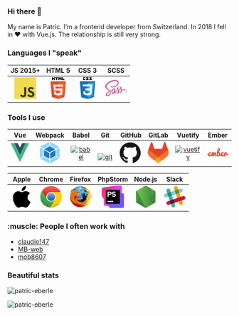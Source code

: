 ### Hi there 👋

My name is Patric. I'm a frontend developer from Switzerland. In 2018 I fell in :heart: with Vue.js. The relationship is still very strong.

<h3>Languages I "speak"</h3>

| JS 2015+ | HTML 5 | CSS 3 | SCSS |
| :---: | :---: | :---: | :---: |
| <a href="https://developer.mozilla.org/en-US/docs/Web/JavaScript" target="_blank"> <img src="https://raw.githubusercontent.com/devicons/devicon/master/icons/javascript/javascript-original.svg" alt="javascript" width="50" height="50"/> </a> | <a href="https://www.w3.org/html/" target="_blank"> <img src="https://raw.githubusercontent.com/devicons/devicon/master/icons/html5/html5-original-wordmark.svg" alt="html5" width="50" height="50"/> </a> | <a href="https://www.w3schools.com/css/" target="_blank"> <img src="https://raw.githubusercontent.com/devicons/devicon/master/icons/css3/css3-original-wordmark.svg" alt="css3" width="50" height="50"/> </a> | <a href="https://sass-lang.com" target="_blank"> <img src="https://raw.githubusercontent.com/devicons/devicon/master/icons/sass/sass-original.svg" alt="sass" width="50" height="50"/> </a> |

<h3>Tools I use</h3>

| Vue | Webpack | Babel | Git | GitHub | GitLab | Vuetify | Ember |
| :---: | :---: | :---: | :---: | :---: | :---: | :---: | :---: |
|  <a href="https://vuejs.org/" target="_blank"> <img src="https://raw.githubusercontent.com/devicons/devicon/master/icons/vuejs/vuejs-original.svg" alt="vuejs" width="50" height="50"/> </a> | <a href="https://webpack.js.org" target="_blank"> <img src="https://raw.githubusercontent.com/devicons/devicon/master/icons/webpack/webpack-original.svg" alt="webpack" width="50" height="50"/> </a> | <a href="https://babeljs.io/" target="_blank"> <img src="https://www.vectorlogo.zone/logos/babeljs/babeljs-icon.svg" alt="babel" width="50" height="50"/> </a> | <a href="https://git-scm.com/" target="_blank"> <img src="https://www.vectorlogo.zone/logos/git-scm/git-scm-icon.svg" alt="git" width="50" height="50"/> </a> | <a href="https://www.github.com/" target="_blank"> <img src="https://raw.githubusercontent.com/devicons/devicon/master/icons/github/github-original.svg" alt="github" width="50" height="50"/> </a> | <a href="https://www.gitlab.com/" target="_blank"> <img src="https://raw.githubusercontent.com/devicons/devicon/master/icons/gitlab/gitlab-original.svg" alt="gitlab" width="50" height="50"/> </a> | <a href="https://vuetifyjs.com/en/" target="_blank"> <img src="https://bestofjs.org/logos/vuetify.svg" alt="vuetify" width="50" height="50"/> </a> | <a href="https://emberjs.com/" target="_blank"> <img src="https://raw.githubusercontent.com/devicons/devicon/master/icons/ember/ember-original-wordmark.svg" alt="ember" width="50" height="50"/> </a> |


| Apple | Chrome | Firefox | PhpStorm | Node.js | Slack |
| :---: | :---: | :---: | :---: | :---: | :---: |
|  <a href="https://www.apple.com/" target="_blank"> <img src="https://raw.githubusercontent.com/devicons/devicon/master/icons/apple/apple-original.svg" alt="apple" width="50" height="50"/> </a> | <a href="https://www.google.com/intl/en/chrome/" target="_blank"> <img src="https://raw.githubusercontent.com/devicons/devicon/master/icons/chrome/chrome-original.svg" alt="google chrome" width="50" height="50"/> </a> | <a href="https://www.mozilla.org/firefox/" target="_blank"> <img src="https://raw.githubusercontent.com/devicons/devicon/master/icons/firefox/firefox-original.svg" alt="google chrome" width="50" height="50"/> </a> | <a href="https://www.jetbrains.com/phpstorm/" target="_blank"> <img src="https://raw.githubusercontent.com/devicons/devicon/master/icons/phpstorm/phpstorm-original.svg" alt="phpstorm" width="50" height="50"/> </a> | <a href="https://nodejs.org" target="_blank"> <img src="https://raw.githubusercontent.com/devicons/devicon/master/icons/nodejs/nodejs-original.svg" alt="nodejs" width="50" height="50"/> </a> | <a href="https://slack.com" target="_blank"> <img src="https://raw.githubusercontent.com/devicons/devicon/master/icons/slack/slack-original.svg" alt="slack" width="50" height="50"/> </a> |

<h3>:muscle: People I often work with</h3>

- [claudio147](https://github.com/claudio147)
- [MB-web](https://github.com/MB-web)
- [mob8607](https://github.com/mob8607)


<h3>Beautiful stats</h3>
<p>
  <img src="https://github-readme-stats.vercel.app/api/top-langs?username=patric-eberle&show_icons=true&locale=en&layout=compact" alt="patric-eberle" />
</p>
<p>
  <img src="https://github-readme-stats.vercel.app/api?username=patric-eberle&show_icons=true&locale=en" alt="patric-eberle" />
</p>
